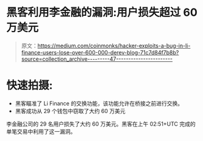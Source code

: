 # 黑客利用李金融的漏洞:用户损失超过 60 万美元

> 原文：<https://medium.com/coinmonks/hacker-exploits-a-bug-in-li-finance-users-lose-over-600-000-derev-blog-71c7d84f7b8b?source=collection_archive---------47----------------------->

# 快速拍摄:

*   黑客瞄准了 Li Finance 的交换功能，该功能允许在桥接之前进行交换。
*   黑客成功从 29 个钱包中窃取了大约 60 万美元

李金融公司的 29 名用户损失了大约 60 万美元。黑客在上午 02:51+UTC 完成的单笔交易中利用了这一漏洞。